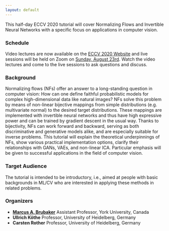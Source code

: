 ```yaml
---
layout: default
---
```


This half-day ECCV 2020 tutorial will cover Normalizing Flows and Invertible Neural Networks with a specific focus on applications in computer vision.

### Schedule
Video lectures are now available on the [ECCV 2020 Website](https://workshopsandtutorials.eccv2020.eu/papers/category/tutorial-sunday-aug-23/normalizing-flows-and-invertible-neural-networks-in-computer-vision/) and live sessions will be held on Zoom on [Sunday, August 23rd](https://eccv.6connex.eu/event/ECCV2020/en-us#!/tutorials/n33636).
Watch the video lectures and come to the live sessions to ask questions and discuss.


### Background 

Normalizing flows (NFs) offer an answer to a long-standing question in computer vision: 
How can one define faithful probabilistic models for complex high-dimensional data like natural images?
NFs solve this problem by means of non-linear bijective mappings from simple distributions (e.g. multivariate normal) to the desired target distributions.
These mappings are implemented with invertible neural networks and thus have high expressive power and can be trained by gradient descent in the usual way.
Thanks to bijectivity, NFs can work forward and backward, serving as both discriminative and generative models alike, and are especially suitable for inverse problems.
This tutorial will explain the theoretical underpinnings of NFs, show various practical implementation options, clarify their relationships with GANs, VAEs, and non-linear ICA.
Particular emphasis will be given to successful applications in the field of computer vision.


### Target Audience
The tutorial is intended to be introductory, i.e., aimed at people with basic backgrounds in ML/CV who are interested in applying these methods in related problems.


### Organizers
- [**Marcus A. Brubaker**](https://www.eecs.yorku.ca/~mab) Assistant Professor, York University, Canada
- **Ullrich Köthe** Professor, University of Heidelberg, Germany
- **Carsten Rother** Professor, University of Heidelberg, Germany
